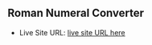 ## Roman Numeral Converter


- Live Site URL: [ live site URL here](https://roman-numeral-converter-henna.vercel.app/)
